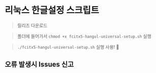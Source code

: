 # 리눅스 한글설정 스크립트
> 릴리즈 다운로드

> 폴더에 들어가서 `chmod +x fcitx5-hangul-universal-setup.sh` 실행

> `./fcitx5-hangul-universal-setup.sh` 실행
> 사용! 🤩

## 오류 발생시 Issues 신고
